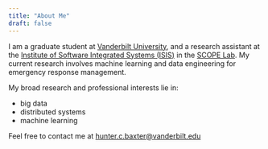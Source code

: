 ```yaml
---
title: "About Me"
draft: false
---
```

I am a graduate student at [Vanderbilt University](https://www.vanderbilt.edu/),
and a research assistant at the [Institute of Software Integrated Systems (ISIS)](https://www.isis.vanderbilt.edu/) in the [SCOPE Lab](https://scopelab.ai/).
My current research involves machine learning and data engineering for emergency response management.

My broad research and professional interests lie in:
- big data
- distributed systems
- machine learning

Feel free to contact me at [hunter.c.baxter@vanderbilt.edu](mailto:hunter.c.baxter@vanderbilt.edu)
